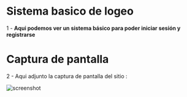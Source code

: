 # Sistema basico de logeo
1 - **Aqui podemos ver un sistema básico para poder iniciar sesión y registrarse**

# Captura de pantalla
2 - Aqui adjunto la captura de pantalla del sitio :

![screenshot](screenshot.jpg)

